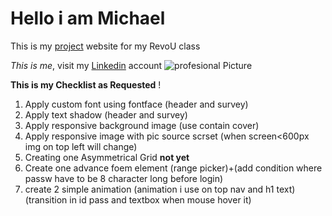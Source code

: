 # Hello i am Michael

This is my [project](https://idyllic-meerkat-525ee5.netlify.app/) website for my RevoU class

_This is me_, visit my [Linkedin](https://www.linkedin.com/in/michael-wahyudin-922396229/?trk=people_directory&originalSubdomain=id) account ![profesional Picture][def]

[def]: https://media.licdn.com/dms/image/C4E03AQEqHcvQ5UQ73Q/profile-displayphoto-shrink_800_800/0/1640710136892?e=1703116800&v=beta&t=ma8T5rqPhrpxIjyQFAqs_Ak5oflwQRYD9uNsmdBCVF0

**This is my Checklist as Requested** !

1. Apply custom font using fontface (header and survey)
2. Apply text shadow (header and survey)
3. Apply responsive background image (use contain cover)
4. Apply responsive image with pic source scrset (when screen<600px img on top left will change)
5. Creating one Asymmetrical Grid **not yet**
6. Create one advance foem element (range picker)+(add condition where passw have to be 8 character long before login)
7. create 2 simple animation (animation i use on top nav and h1 text) (transition in id pass and textbox when mouse hover it)

